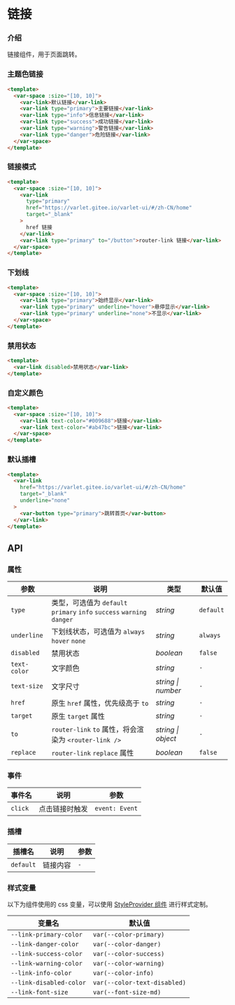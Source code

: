 # 链接

### 介绍

链接组件，用于页面跳转。

### 主题色链接

```html
<template>
  <var-space :size="[10, 10]">
    <var-link>默认链接</var-link>
    <var-link type="primary">主要链接</var-link>
    <var-link type="info">信息链接</var-link>
    <var-link type="success">成功链接</var-link>
    <var-link type="warning">警告链接</var-link>
    <var-link type="danger">危险链接</var-link>
  </var-space>
</template>
```

### 链接模式

```html
<template>
  <var-space :size="[10, 10]">
    <var-link 
      type="primary" 
      href="https://varlet.gitee.io/varlet-ui/#/zh-CN/home" 
      target="_blank"
    >
      href 链接
    </var-link>
    <var-link type="primary" to="/button">router-link 链接</var-link>
  </var-space>
</template>
```

### 下划线

```html
<template>
  <var-space :size="[10, 10]">
    <var-link type="primary">始终显示</var-link>
    <var-link type="primary" underline="hover">悬停显示</var-link>
    <var-link type="primary" underline="none">不显示</var-link>
  </var-space>
</template>
```

### 禁用状态

```html
<template>
  <var-link disabled>禁用状态</var-link>
</template>
```

### 自定义颜色

```html
<template>
  <var-space :size="[10, 10]">
    <var-link text-color="#009688">链接</var-link>
    <var-link text-color="#ab47bc">链接</var-link>
  </var-space>
</template>
```

### 默认插槽

```html
<template>
  <var-link
    href="https://varlet.gitee.io/varlet-ui/#/zh-CN/home"
    target="_blank"
    underline="none"
  >
    <var-button type="primary">跳转首页</var-button>
  </var-link>
</template>
```

## API

### 属性

| 参数           | 说明                                                              | 类型       | 默认值      |
|--------------|-----------------------------------------------------------------|----------|----------|
| `type`       | 类型，可选值为 `default` `primary` `info` `success` `warning` `danger` | _string_ | `default` |
| `underline`  | 下划线状态，可选值为 `always` `hover` `none`                              | _string_ | `always` |
| `disabled`   | 禁用状态                                                            | _boolean_ | `false`  |
| `text-color` | 文字颜色                                                            | _string_ | `-`      |
| `text-size`  | 文字尺寸                                                            | _string \| number_  | `-`            |
| `href`       | 原生 `href` 属性，优先级高于 `to`                                         | _string_ | `-`      |
| `target`     | 原生 `target` 属性                                                  | _string_ | `-`      |
| `to`         | `router-link` `to` 属性，将会渲染为 `<router-link />`                   | _string \| object_  | `-`        |
| `replace`    | `router-link` `replace` 属性                                      | _boolean_ | `false`  |

### 事件

| 事件名 | 说明                                              | 参数 |
| --- |-------------------------------------------------| --- |
| `click` | 点击链接时触发 | `event: Event` |

### 插槽

| 插槽名 | 说明 | 参数 |
| --- | --- | --- |
| `default` | 链接内容 | `-` |

### 样式变量
以下为组件使用的 css 变量，可以使用 [StyleProvider 组件](#/zh-CN/style-provider) 进行样式定制。

| 变量名 | 默认值                          |
| --- |------------------------------|
| `--link-primary-color` | `var(--color-primary)`       |
| `--link-danger-color` | `var(--color-danger)`        |
| `--link-success-color` | `var(--color-success)`       |
| `--link-warning-color` | `var(--color-warning)`       |
| `--link-info-color` | `var(--color-info)`          |
| `--link-disabled-color` | `var(--color-text-disabled)` |
| `--link-font-size` | `var(--font-size-md)` |
